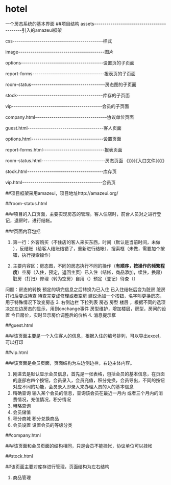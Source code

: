 # hotel
一个房态系统的基本界面
##项目结构
 assets-------------------------------------------引入的amazeui框架

 css--------------------------------------------样式

 image------------------------------------------图片

 options----------------------------------------设置页的子页面

 report-forms-----------------------------------报表页的子页面

 room-status------------------------------------房态图的子页面

 stock------------------------------------------库存的子页面

 vip--------------------------------------------会员的子页面

 company.html-----------------------------------协议单位页面

 guest.html-------------------------------------客人页面

 options.html-----------------------------------设置页面

 report-forms.html------------------------------报表页面

 room-status.html-------------------------------房态页面 《《《《《入口文件》》》》

 stock.html-------------------------------------库存页
 
 vip.html---------------------------------------会员页


##项目框架采用amazeui，项目地址http://amazeui.org/



##room-status.html

###项目的入口页面，主要实现房态的管理。客人住店时，前台人员对之进行登记，退房时，进行结帐。

###页面内容包括
1. 第一行：外客购买（不住店的客人来买东西，时间（默认是当前时间，未做 ），反结账（给客人结账结错了，重新进行结帐），搜索框（未做，需要加个按钮，执行搜索操作）

2. 主要内容区：房态图，不同的房态执行不同的操作（**有顺序，按操作的频繁程度**）空房（入住，预定，返回主页）已入住（结帐，商品添加，续住，换房）脏房（打扫）修理（转为空房）自用（）预定（登记）待查（）

问题：房态的转换 预定的填完信息之后转换为已入住 已入住结帐后变为脏房 脏房打扫后变成待查 待查完变成修理或者空房
 建议添加一个按钮，名字叫更换房态，用于特殊情况下改变房态
3. 右侧边栏 下拉列表 房态 房型 楼层 ，根据不同的选项决定左边房态的显示，用到onchange事件
 房型维护，增加楼层，房型，房间的设置
 今日房价，实时显示房价调整后的价格
4. 消息提示框



##guest.html

###该页面主要是一个入住客人的信息，根据入住的编号排列，可以导出excel，可以打印



##vip.html

###该页面是会员页面，页面结构为左边侧边栏，右边主体内容。

1. 刚进去是默认显示会员信息，首先是一张表格，包括会员的基本信息，在页面的底部右四个按钮，会员录入，会员充值，积分兑换，会员导出，不同的按钮对应不同的功能，会员录入即录入来办理人员的人的基本信息
2. 精确查询 输入某个会员的信息，查询该会员在最近一月内 或者三个月内的消费情况，充值情况，积分情况
3. 粗略查询
4. 会员储值
5. 积分商城 积分兑换商品
6. 会员设置 设置会员的等级分类

##company.html

###该页面和会员页面的结构相同，只是会员不能挂帐，协议单位可以挂帐



##stock.html

##该页面主要对库存进行管理，页面结构为左右结构

1. 商品管理
